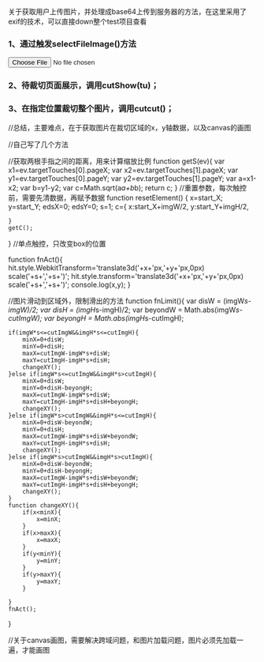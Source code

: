 关于获取用户上传图片，并处理成base64上传到服务器的方法，在这里采用了exif的技术，可以直接down整个test项目查看



### 1、通过触发selectFileImage()方法						
<input type="file"  name="pic"  id="uploadfile" accept="image/*" capture="camera" onchange="selectFileImage(this)"/>

### 2、待裁切页面展示，调用cutShow(tu)；	
### 3、在指定位置裁切整个图片，调用cutcut()；

//总结，主要难点，在于获取图片在裁切区域的x，y轴数据，以及canvas的画图

//自己写了几个方法

//获取两根手指之间的距离，用来计算缩放比例
function getS(ev){
	var x1=ev.targetTouches[0].pageX;
	var x2=ev.targetTouches[1].pageX;
	var y1=ev.targetTouches[0].pageY;
	var y2=ev.targetTouches[1].pageY;
	var a=x1-x2;
	var b=y1-y2;
	var c=Math.sqrt(a*a+b*b);
	return c;
}
//重置参数，每次触控前，需要先清数据，再赋予数据
function resetElement() {
	x=start_X;
	y=start_Y;
	edsX=0;
	edsY=0;
	s=1;
	c={
		x:start_X+imgW/2,
		y:start_Y+imgH/2,
		
	}
	getC();
}
//单点触控，只改变box的位置

function fnAct(){
	hit.style.WebkitTransform='translate3d('+x+'px,'+y+'px,0px) scale('+s+','+s+')';
	hit.style.transform='translate3d('+x+'px,'+y+'px,0px) scale('+s+','+s+')';
	console.log(x,y);
}

//图片滑动到区域外，限制滑出的方法
function fnLimit(){
	var disW = (imgW*s-imgW)/2;
	var disH = (imgH*s-imgH)/2;
	var beyondW = Math.abs(imgW*s-cutImgW);
	var beyongH = Math.abs(imgH*s-cutImgH);

	if(imgW*s<=cutImgW&&imgH*s<=cutImgH){
		minX=0+disW;
		minY=0+disH;
		maxX=cutImgW-imgW*s+disW;
		maxY=cutImgH-imgH*s+disH;
		changeXY();
	}else if(imgW*s<=cutImgW&&imgH*s>cutImgH){
		minX=0+disW;
		minY=0+disH-beyongH;
		maxX=cutImgW-imgW*s+disW;
		maxY=cutImgH-imgH*s+disH+beyongH;
		changeXY();
	}else if(imgW*s>cutImgW&&imgH*s<=cutImgH){
		minX=0+disW-beyondW;
		minY=0+disH;
		maxX=cutImgW-imgW*s+disW+beyondW;
		maxY=cutImgH-imgH*s+disH;
		changeXY();
	}else if(imgW*s>cutImgW&&imgH*s>cutImgH){
		minX=0+disW-beyondW;
		minY=0+disH-beyongH;
		maxX=cutImgW-imgW*s+disW+beyondW;
		maxY=cutImgH-imgH*s+disH+beyongH;
		changeXY();
	}
	function changeXY(){
		if(x<minX){
			x=minX;
		}
		if(x>maxX){
			x=maxX;
		}
		if(y<minY){
			y=minY;
		}
		if(y>maxY){
			y=maxY;
		}

	}
	fnAct();
}

//关于canvas画图，需要解决跨域问题，和图片加载问题，图片必须先加载一遍，才能画图
	
  
  
  
  
  
  
  
  
  
  
  
  
  
  
  
  






